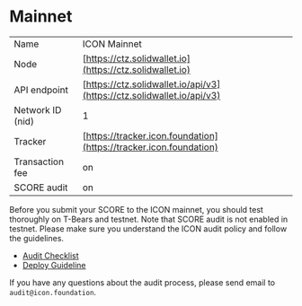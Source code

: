 # Mainnet

|  |  |
| :--- | :--- |
| Name | ICON Mainnet |
| Node | [https://ctz.solidwallet.io](https://ctz.solidwallet.io) |
| API endpoint | [https://ctz.solidwallet.io/api/v3](https://ctz.solidwallet.io/api/v3) |
| Network ID \(nid\) | 1 |
| Tracker | [https://tracker.icon.foundation](https://tracker.icon.foundation) |
| Transaction fee | on |
| SCORE audit | on |

Before you submit your SCORE to the ICON mainnet, you should test thoroughly on T-Bears and testnet. Note that SCORE audit is not enabled in testnet. Please make sure you understand the ICON audit policy and follow the guidelines.

* [Audit Checklist](../../python-score/score-audit/audit-checklist.md)
* [Deploy Guideline](../../python-score/score-audit/deployment-process.md)

If you have any questions about the audit process, please send email to `audit@icon.foundation`.

